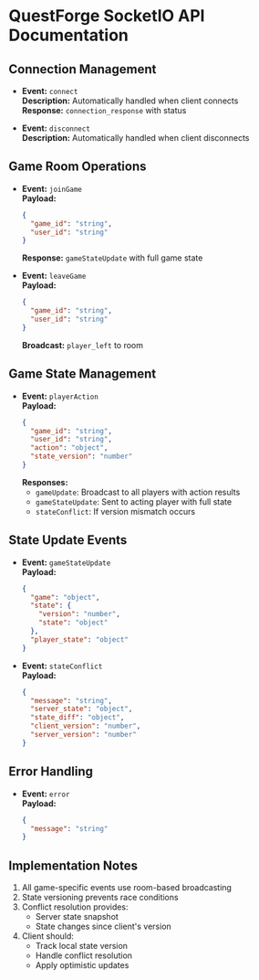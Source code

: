 # QuestForge SocketIO API Documentation

## Connection Management
- **Event:** `connect`  
  **Description:** Automatically handled when client connects  
  **Response:** `connection_response` with status

- **Event:** `disconnect`  
  **Description:** Automatically handled when client disconnects

## Game Room Operations
- **Event:** `joinGame`  
  **Payload:**  
  ```json
  {
    "game_id": "string",
    "user_id": "string"
  }
  ```
  **Response:** `gameStateUpdate` with full game state

- **Event:** `leaveGame`  
  **Payload:**  
  ```json
  {
    "game_id": "string",
    "user_id": "string"
  }
  ```
  **Broadcast:** `player_left` to room

## Game State Management
- **Event:** `playerAction`  
  **Payload:**  
  ```json
  {
    "game_id": "string",
    "user_id": "string",
    "action": "object",
    "state_version": "number"
  }
  ```
  **Responses:**  
  - `gameUpdate`: Broadcast to all players with action results
  - `gameStateUpdate`: Sent to acting player with full state
  - `stateConflict`: If version mismatch occurs

## State Update Events
- **Event:** `gameStateUpdate`  
  **Payload:**  
  ```json
  {
    "game": "object",
    "state": {
      "version": "number",
      "state": "object"
    },
    "player_state": "object"
  }
  ```

- **Event:** `stateConflict`  
  **Payload:**  
  ```json
  {
    "message": "string",
    "server_state": "object",
    "state_diff": "object",
    "client_version": "number",
    "server_version": "number"
  }
  ```

## Error Handling
- **Event:** `error`  
  **Payload:**  
  ```json
  {
    "message": "string"
  }
  ```

## Implementation Notes
1. All game-specific events use room-based broadcasting
2. State versioning prevents race conditions
3. Conflict resolution provides:
   - Server state snapshot
   - State changes since client's version
4. Client should:
   - Track local state version
   - Handle conflict resolution
   - Apply optimistic updates
